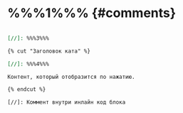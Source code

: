 # %%%1%%% {#comments}

[//]: %%%2%%%

```markdown

[//]: %%%3%%%

{% cut "Заголовок ката" %}

[//]: %%%4%%%

Контент, который отобразится по нажатию.

{% endcut %}
```

`[//]: Коммент внутри инлайн код блока`
